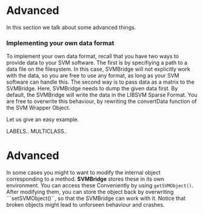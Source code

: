 

# Advanced

In this section we talk about some advanced things.


### Implementing your own data format

To implement your own data format, recall that you have two ways to provide data
to your SVM software. The first is by specifiying a path to a data file on the filesystem.
In this case, SVMBridge will not explicitly work with the data, so you are free to use any
 format, as long as your SVM software can handle this. The second way is to pass data as
 a matrix to the SVMBridge. Here, SVMBridge needs to dump the given data first. By
 default, the SVMBridge will write the data in the LIBSVM Sparse Format. You are
 free to overwrite this behaviour, by rewriting the convertData function of the
 SVM Wrapper Object.


Let us give an easy example.

LABELS..
MULTICLASS..



# Advanced

In some cases you might to want to modify the internal object corresponding to a method.
**SVMBridge** stores these in its own environment. You can access these Conveniently
by using ```getSVMObject()```. After modifying them, you can store the object back by
overwriting ```setSVMObject()``, so that the SVMBridge can work with it. Notice that
broken objects might lead to unforseen behaviour and crashes.
